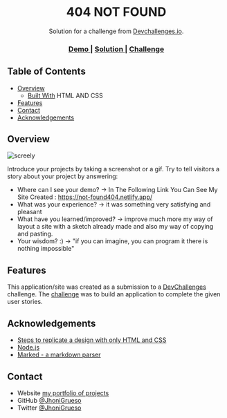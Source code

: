 <!-- Please update value in the {}  -->

<h1 align="center">404 NOT FOUND</h1>

<div align="center">
   Solution for a challenge from  <a href="http://devchallenges.io" target="_blank">Devchallenges.io</a>.
</div>

<div align="center">
  <h3>
    <a href="https://{your-demo-link.your-domain}">
      Demo
    </a>
    <span> | </span>
    <a href="https://{your-url-to-the-solution}">
      Solution
    </a>
    <span> | </span>
    <a href="https://devchallenges.io/challenges/wBunSb7FPrIepJZAg0sY">
      Challenge
    </a>
  </h3>
</div>

<!-- TABLE OF CONTENTS -->

## Table of Contents

- [Overview](#overview)
  - [Built With](#built-with) HTML AND CSS
- [Features](#features)
- [Contact](#contact)
- [Acknowledgements](#acknowledgements)

<!-- OVERVIEW -->

## Overview

<img src="https://i.ibb.co/jMpdZ87/screely.png" alt="screely" style="max-width: 100%; margin:0px auto;" >

Introduce your projects by taking a screenshot or a gif. Try to tell visitors a story about your project by answering:

- Where can I see your demo? -> 
   In The Following Link You Can See My Site Created : <a href="https://{your-demo-link.your-domain}">https://not-found404.netlify.app/</a>
- What was your experience? -> 
   it was something very satisfying and pleasant
- What have you learned/improved? -> 
   improve much more my way of layout a site with a sketch already made and also my way of copying and pasting.
- Your wisdom? :) ->
 "if you can imagine, you can program it there is nothing impossible"


## Features

<!-- List the features of your application or follow the template. Don't share the figma file here :) -->

This application/site was created as a submission to a [DevChallenges](https://devchallenges.io/challenges) challenge. The [challenge](https://devchallenges.io/challenges/wBunSb7FPrIepJZAg0sY) was to build an application to complete the given user stories.


## Acknowledgements

<!-- This section should list any articles or add-ons/plugins that helps you to complete the project. This is optional but it will help you in the future. For exmpale -->

- [Steps to replicate a design with only HTML and CSS](https://devchallenges-blogs.web.app/how-to-replicate-design/)
- [Node.js](https://nodejs.org/)
- [Marked - a markdown parser](https://github.com/chjj/marked)

## Contact

- Website [my portfolio of projects](https://yonnigrueso.000webhostapp.com/index.html)
- GitHub [@JhoniGrueso](https://github.com/jhonigrueso)
- Twitter [@JhoniGrueso](https://twitter.com/Jhoni2002)
